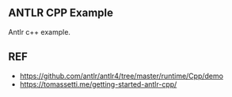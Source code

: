 ## ANTLR CPP Example

Antlr c++ example.


## REF

- <https://github.com/antlr/antlr4/tree/master/runtime/Cpp/demo>
- <https://tomassetti.me/getting-started-antlr-cpp/>
